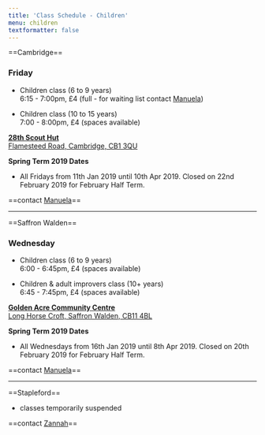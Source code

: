 ```yaml
---
title: 'Class Schedule - Children'
menu: children
textformatter: false
---
```


==Cambridge==

### Friday

* Children class (6 to 9 years)  
6:15 - 7:00pm, £4 (full - for waiting list contact <a href="mailto:manuela.gnc@gmail.com">Manuela</a>)

* Children class (10 to 15 years)  
7:00 - 8:00pm, £4 (spaces available)

[**28th Scout Hut**  
Flamesteed Road,
Cambridge, CB1 3QU](https://goo.gl/maps/wSZbnx9icyn)

**Spring Term 2019 Dates**
* All Fridays from 11th Jan 2019 until 10th Apr 2019. Closed on 22nd February 2019 for February Half Term.

==contact <a href="mailto:manuela.gnc@gmail.com">Manuela</a>==

---

==Saffron Walden==

### Wednesday

* Children class (6 to 9 years)  
6:00 - 6:45pm, £4 (spaces available)

* Children & adult improvers class (10+ years)  
6:45 - 7:45pm, £4 (spaces available)

[**Golden Acre Community Centre**  
Long Horse Croft,
Saffron Walden, CB11 4BL](https://goo.gl/maps/74EXohV3jAK2)

**Spring Term 2019 Dates**
* All Wednesdays from 16th Jan 2019 until 8th Apr 2019. Closed on 20th February 2019 for February Half Term.

==contact <a href="mailto:manuela.gnc@gmail.com">Manuela</a>==

---

==Stapleford==

* classes temporarily suspended

<!--
### Friday
* Children class (6 to 12 years)  
6-7pm, £4

[**Stapleford Pavillion**  
69 Gog Magog Way, Cambridge CB22 5BQ](https://goo.gl/maps/Xyjnr2stctC2)
-->

==contact <a href="mailto:enganosa.gnc@gmail.com">Zannah</a>==
